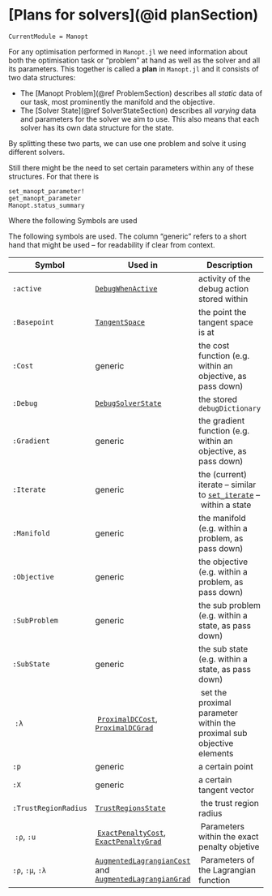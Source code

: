# [Plans for solvers](@id planSection)

```@meta
CurrentModule = Manopt
```

For any optimisation performed in `Manopt.jl`
we need information about both the optimisation task or “problem” at hand as well as the solver and all its parameters.
This together is called a __plan__ in `Manopt.jl` and it consists of two data structures:

* The [Manopt Problem](@ref ProblemSection) describes all _static_ data of our task, most prominently the manifold and the objective.
* The [Solver State](@ref SolverStateSection) describes all _varying_ data and parameters for the solver we aim to use. This also means that each solver has its own data structure for the state.

By splitting these two parts, we can use one problem and solve it using different solvers.

Still there might be the need to set certain parameters within any of these structures. For that there is

```@docs
set_manopt_parameter!
get_manopt_parameter
Manopt.status_summary
```

Where the following Symbols are used

The following symbols are used.
The column “generic” refers to a short hand that might be used – for readability if clear from context.

| Symbol       | Used in | Description                                                | generic |
| ------------ | ------- | ---------------------------------------------------------- | ------- |
| `:active` | [`DebugWhenActive`](@ref) | activity of the debug action stored within | |
| `:Basepoint` | [`TangentSpace`]() | the point the tangent space is at           | `:p` |
| `:Cost` | generic |the cost function (e.g. within an objective, as pass down) | |
| `:Debug` | [`DebugSolverState`](@ref) | the stored `debugDictionary` | |
| `:Gradient` | generic |the gradient function (e.g. within an objective, as pass down) | |
| `:Iterate` | generic | the (current) iterate – similar to [`set_iterate`](@ref) – within a state | |
| `:Manifold` | generic |the manifold (e.g. within a problem, as pass down) | |
| `:Objective` | generic | the objective (e.g. within a problem, as pass down) | |
| `:SubProblem` | generic | the sub problem (e.g. within a state, as pass down) | |
| `:SubState` | generic | the sub state (e.g. within a state, as pass down) | |
| `:λ` | [`ProximalDCCost`](@ref), [`ProximalDCGrad`](@ref) | set the proximal parameter within the proximal sub objective elements | |
| `:p`         | generic | a certain point         | |
| `:X`         | generic | a certain tangent vector | |
| `:TrustRegionRadius` | [`TrustRegionsState`](@ref) | the trust region radius | `:σ` |
| `:ρ`, `:u` | [`ExactPenaltyCost`](@ref), [`ExactPenaltyGrad`](@ref) | Parameters within the exact penalty objetive | |
| `:ρ`, `:μ`, `:λ` | [`AugmentedLagrangianCost`](@ref) and [`AugmentedLagrangianGrad`](@ref) | Parameters of the Lagrangian function | |
